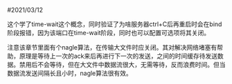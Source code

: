 #2021/03/12

这个学了time-wait这个概念，同时验证了为啥服务器ctrl+C后再重启时会在bind阶段报错，因为该端口在time-wait阶段，同时也可以配置可选项将其关闭。

注意该章节里面有个nagle算法，在传输大文件时应关闭。其对解决网络堵塞有帮助，原理是等待上一次的ack来后再进行下一次的发送，之间的时间缓存待发送数据。禁用后不会等待，但在大文件中数据流很大，无需等待，反而浪费时间。但当数据流发送间隔长且小时，nagle算法很有效。